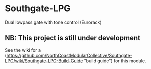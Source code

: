 # Southgate-LPG
Dual lowpass gate with tone control (Eurorack)

## NB: This project is still under development

See the wiki for a (https://github.com/NorthCoastModularCollective/Southgate-LPG/wiki/Southgate-LPG-Build-Guide "build guide") for this module.
